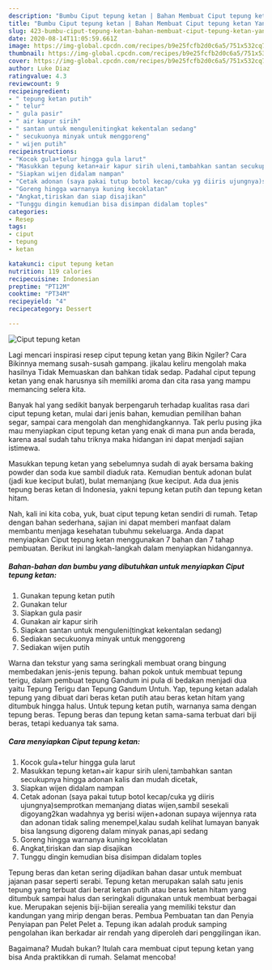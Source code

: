 ```yaml
---
description: "Bumbu Ciput tepung ketan | Bahan Membuat Ciput tepung ketan Yang Menggugah Selera"
title: "Bumbu Ciput tepung ketan | Bahan Membuat Ciput tepung ketan Yang Menggugah Selera"
slug: 423-bumbu-ciput-tepung-ketan-bahan-membuat-ciput-tepung-ketan-yang-menggugah-selera
date: 2020-08-14T11:05:59.661Z
image: https://img-global.cpcdn.com/recipes/b9e25fcfb2d0c6a5/751x532cq70/ciput-tepung-ketan-foto-resep-utama.jpg
thumbnail: https://img-global.cpcdn.com/recipes/b9e25fcfb2d0c6a5/751x532cq70/ciput-tepung-ketan-foto-resep-utama.jpg
cover: https://img-global.cpcdn.com/recipes/b9e25fcfb2d0c6a5/751x532cq70/ciput-tepung-ketan-foto-resep-utama.jpg
author: Luke Diaz
ratingvalue: 4.3
reviewcount: 9
recipeingredient:
- " tepung ketan putih"
- " telur"
- " gula pasir"
- " air kapur sirih"
- " santan untuk mengulenitingkat kekentalan sedang"
- " secukuonya minyak untuk menggoreng"
- " wijen putih"
recipeinstructions:
- "Kocok gula+telur hingga gula larut"
- "Masukkan tepung ketan+air kapur sirih uleni,tambahkan santan secukupnya hingga adonan kalis dan mudah dicetak,"
- "Siapkan wijen didalam nampan"
- "Cetak adonan (saya pakai tutup botol kecap/cuka yg diiris ujungnya)semprotkan memanjang diatas wijen,sambil sesekali digoyang2kan wadahnya yg berisi wijen+adonan supaya wijennya rata dan adonan tidak saling menempel,kalau sudah kelihat lumayan banyak bisa langsung digoreng dalam minyak panas,api sedang"
- "Goreng hingga warnanya kuning kecoklatan"
- "Angkat,tiriskan dan siap disajikan"
- "Tunggu dingin kemudian bisa disimpan didalam toples"
categories:
- Resep
tags:
- ciput
- tepung
- ketan

katakunci: ciput tepung ketan 
nutrition: 119 calories
recipecuisine: Indonesian
preptime: "PT12M"
cooktime: "PT34M"
recipeyield: "4"
recipecategory: Dessert

---
```



![Ciput tepung ketan](https://img-global.cpcdn.com/recipes/b9e25fcfb2d0c6a5/751x532cq70/ciput-tepung-ketan-foto-resep-utama.jpg)

Lagi mencari inspirasi resep ciput tepung ketan yang Bikin Ngiler? Cara Bikinnya memang susah-susah gampang. jikalau keliru mengolah maka hasilnya Tidak Memuaskan dan bahkan tidak sedap. Padahal ciput tepung ketan yang enak harusnya sih memiliki aroma dan cita rasa yang mampu memancing selera kita.

Banyak hal yang sedikit banyak berpengaruh terhadap kualitas rasa dari ciput tepung ketan, mulai dari jenis bahan, kemudian pemilihan bahan segar, sampai cara mengolah dan menghidangkannya. Tak perlu pusing jika mau menyiapkan ciput tepung ketan yang enak di mana pun anda berada, karena asal sudah tahu triknya maka hidangan ini dapat menjadi sajian istimewa.

Masukkan tepung ketan yang sebelumnya sudah di ayak bersama baking powder dan soda kue sambil diaduk rata. Kemudian bentuk adonan bulat (jadi kue keciput bulat), bulat memanjang (kue keciput. Ada dua jenis tepung beras ketan di Indonesia, yakni tepung ketan putih dan tepung ketan hitam.


Nah, kali ini kita coba, yuk, buat ciput tepung ketan sendiri di rumah. Tetap dengan bahan sederhana, sajian ini dapat memberi manfaat dalam membantu menjaga kesehatan tubuhmu sekeluarga. Anda dapat menyiapkan Ciput tepung ketan menggunakan 7 bahan dan 7 tahap pembuatan. Berikut ini langkah-langkah dalam menyiapkan hidangannya.

<!--inarticleads1-->

##### Bahan-bahan dan bumbu yang dibutuhkan untuk menyiapkan Ciput tepung ketan:

1. Gunakan  tepung ketan putih
1. Gunakan  telur
1. Siapkan  gula pasir
1. Gunakan  air kapur sirih
1. Siapkan  santan untuk menguleni(tingkat kekentalan sedang)
1. Sediakan  secukuonya minyak untuk menggoreng
1. Sediakan  wijen putih


Warna dan tekstur yang sama seringkali membuat orang bingung membedakan jenis-jenis tepung. bahan pokok untuk membuat tepung terigu, dalam pembuat tepung Gandum ini pula di bedakan menjadi dua yaitu Tepung Terigu dan Tepung Gandum Untuh. Yap, tepung ketan adalah tepung yang dibuat dari beras ketan putih atau beras ketan hitam yang ditumbuk hingga halus. Untuk tepung ketan putih, warnanya sama dengan tepung beras. Tepung beras dan tepung ketan sama-sama terbuat dari biji beras, tetapi keduanya tak sama. 

<!--inarticleads2-->

##### Cara menyiapkan Ciput tepung ketan:

1. Kocok gula+telur hingga gula larut
1. Masukkan tepung ketan+air kapur sirih uleni,tambahkan santan secukupnya hingga adonan kalis dan mudah dicetak,
1. Siapkan wijen didalam nampan
1. Cetak adonan (saya pakai tutup botol kecap/cuka yg diiris ujungnya)semprotkan memanjang diatas wijen,sambil sesekali digoyang2kan wadahnya yg berisi wijen+adonan supaya wijennya rata dan adonan tidak saling menempel,kalau sudah kelihat lumayan banyak bisa langsung digoreng dalam minyak panas,api sedang
1. Goreng hingga warnanya kuning kecoklatan
1. Angkat,tiriskan dan siap disajikan
1. Tunggu dingin kemudian bisa disimpan didalam toples


Tepung beras dan ketan sering dijadikan bahan dasar untuk membuat jajanan pasar seperti serabi. Tepung ketan merupakan salah satu jenis tepung yang terbuat dari berat ketan putih atau beras ketan hitam yang ditumbuk sampai halus dan seringkali digunakan untuk membuat berbagai kue. Merupakan sejenis biji-bijian serealia yang memiliki tekstur dan kandungan yang mirip dengan beras. Pembua Pembuatan tan dan Penyia Penyiapan pan Pelet Pelet a. Tepung ikan adalah produk samping pengolahan ikan berkadar air rendah yang diperoleh dari penggilingan ikan. 

Bagaimana? Mudah bukan? Itulah cara membuat ciput tepung ketan yang bisa Anda praktikkan di rumah. Selamat mencoba!
